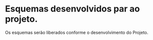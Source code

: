 # Esquemas desenvolvidos par ao projeto.

Os esquemas serão liberados conforme o desenvolvimento do Projeto.
